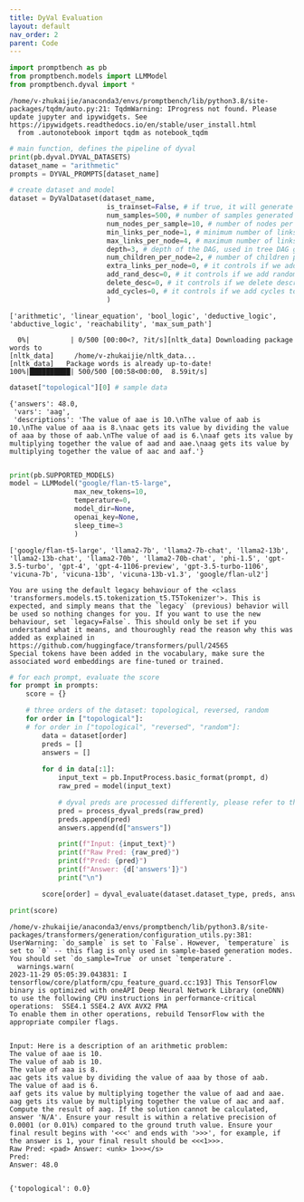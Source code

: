 ```yaml
---
title: DyVal Evaluation
layout: default
nav_order: 2
parent: Code
---
```


```python
import promptbench as pb
from promptbench.models import LLMModel
from promptbench.dyval import *
```

    /home/v-zhukaijie/anaconda3/envs/promptbench/lib/python3.8/site-packages/tqdm/auto.py:21: TqdmWarning: IProgress not found. Please update jupyter and ipywidgets. See https://ipywidgets.readthedocs.io/en/stable/user_install.html
      from .autonotebook import tqdm as notebook_tqdm



```python
# main function, defines the pipeline of dyval
print(pb.dyval.DYVAL_DATASETS)
dataset_name = "arithmetic"
prompts = DYVAL_PROMPTS[dataset_name]

# create dataset and model
dataset = DyValDataset(dataset_name, 
                        is_trainset=False, # if true, it will generate a training dataset including inference steps for each problem
                        num_samples=500, # number of samples generated
                        num_nodes_per_sample=10, # number of nodes per sample, used in general DAG generation
                        min_links_per_node=1, # minimum number of links per node, used in general DAG generation
                        max_links_per_node=4, # maximum number of links per node, used in general DAG generation
                        depth=3, # depth of the DAG, used in tree DAG generation
                        num_children_per_node=2, # number of children per node, used in tree DAG generation
                        extra_links_per_node=0, # it controls if we add extra links per node to add complexity
                        add_rand_desc=0, # it controls if we add random descriptions to the nodes to add complexity
                        delete_desc=0, # it controls if we delete descriptions to the nodes, if delete, the problem is unsolvable since some nodes are not described
                        add_cycles=0, # it controls if we add cycles to the DAG, if add, the problem is unsolvable since there are loops
                        )
```

    ['arithmetic', 'linear_equation', 'bool_logic', 'deductive_logic', 'abductive_logic', 'reachability', 'max_sum_path']

      0%|          | 0/500 [00:00<?, ?it/s][nltk_data] Downloading package words to
    [nltk_data]     /home/v-zhukaijie/nltk_data...
    [nltk_data]   Package words is already up-to-date!
    100%|██████████| 500/500 [00:58<00:00,  8.59it/s]



```python
dataset["topological"][0] # sample data
```
    {'answers': 48.0,
     'vars': 'aag',
     'descriptions': 'The value of aae is 10.\nThe value of aab is 10.\nThe value of aaa is 8.\naac gets its value by dividing the value of aaa by those of aab.\nThe value of aad is 6.\naaf gets its value by multiplying together the value of aad and aae.\naag gets its value by multiplying together the value of aac and aaf.'}




```python

print(pb.SUPPORTED_MODELS)
model = LLMModel("google/flan-t5-large", 
                max_new_tokens=10, 
                temperature=0, 
                model_dir=None,
                openai_key=None,
                sleep_time=3
                )

```

    ['google/flan-t5-large', 'llama2-7b', 'llama2-7b-chat', 'llama2-13b', 'llama2-13b-chat', 'llama2-70b', 'llama2-70b-chat', 'phi-1.5', 'gpt-3.5-turbo', 'gpt-4', 'gpt-4-1106-preview', 'gpt-3.5-turbo-1106', 'vicuna-7b', 'vicuna-13b', 'vicuna-13b-v1.3', 'google/flan-ul2']

    You are using the default legacy behaviour of the <class 'transformers.models.t5.tokenization_t5.T5Tokenizer'>. This is expected, and simply means that the `legacy` (previous) behavior will be used so nothing changes for you. If you want to use the new behaviour, set `legacy=False`. This should only be set if you understand what it means, and thouroughly read the reason why this was added as explained in https://github.com/huggingface/transformers/pull/24565
    Special tokens have been added in the vocabulary, make sure the associated word embeddings are fine-tuned or trained.



```python
# for each prompt, evaluate the score
for prompt in prompts:
    score = {}

    # three orders of the dataset: topological, reversed, random
    for order in ["topological"]:
    # for order in ["topological", "reversed", "random"]:
        data = dataset[order]
        preds = []
        answers = []
        
        for d in data[:1]:
            input_text = pb.InputProcess.basic_format(prompt, d)
            raw_pred = model(input_text)

            # dyval preds are processed differently, please refer to the source code /promptbench/dyval/dyval_utils.py
            pred = process_dyval_preds(raw_pred)
            preds.append(pred)
            answers.append(d["answers"])

            print(f"Input: {input_text}")
            print(f"Raw Pred: {raw_pred}")
            print(f"Pred: {pred}")
            print(f"Answer: {d['answers']}")
            print("\n")

        score[order] = dyval_evaluate(dataset.dataset_type, preds, answers)

print(score)
```

    /home/v-zhukaijie/anaconda3/envs/promptbench/lib/python3.8/site-packages/transformers/generation/configuration_utils.py:381: UserWarning: `do_sample` is set to `False`. However, `temperature` is set to `0` -- this flag is only used in sample-based generation modes. You should set `do_sample=True` or unset `temperature`.
      warnings.warn(
    2023-11-29 05:05:39.043831: I tensorflow/core/platform/cpu_feature_guard.cc:193] This TensorFlow binary is optimized with oneAPI Deep Neural Network Library (oneDNN) to use the following CPU instructions in performance-critical operations:  SSE4.1 SSE4.2 AVX AVX2 FMA
    To enable them in other operations, rebuild TensorFlow with the appropriate compiler flags.


    Input: Here is a description of an arithmetic problem:
    The value of aae is 10.
    The value of aab is 10.
    The value of aaa is 8.
    aac gets its value by dividing the value of aaa by those of aab.
    The value of aad is 6.
    aaf gets its value by multiplying together the value of aad and aae.
    aag gets its value by multiplying together the value of aac and aaf.
    Compute the result of aag. If the solution cannot be calculated, answer 'N/A'. Ensure your result is within a relative precision of 0.0001 (or 0.01%) compared to the ground truth value. Ensure your final result begins with '<<<' and ends with '>>>', for example, if the answer is 1, your final result should be <<<1>>>.
    Raw Pred: <pad> Answer: <unk> 1>>></s>
    Pred: 
    Answer: 48.0
    
    
    {'topological': 0.0}

